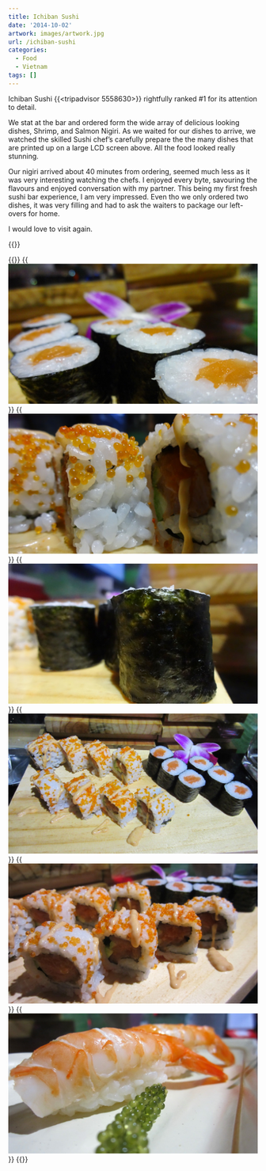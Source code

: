 ```yaml
---
title: Ichiban Sushi
date: '2014-10-02'
artwork: images/artwork.jpg
url: /ichiban-sushi
categories:
  - Food
  - Vietnam
tags: []
---
```



Ichiban Sushi {{<tripadvisor 5558630>}} rightfully ranked #1 for its attention to detail.

We stat at the bar and ordered form the wide array of delicious looking dishes, Shrimp, and Salmon Nigiri. As we waited for our dishes to arrive, we watched the skilled Sushi chef’s carefully prepare the the many dishes that are printed up on a large LCD screen above. All the food looked really stunning.

Our nigiri arrived about 40 minutes from ordering, seemed much less as it was very interesting watching the chefs. I enjoyed every byte, savouring the flavours and enjoyed conversation with my partner. This being my first fresh sushi bar experience, I am very impressed. Even tho we only ordered two dishes, it was very filling and had to ask the waiters to package our left-overs for home.

I would love to visit again.


{{<place ChIJub4jiBcvdTERUXUvnbf88i0>}}

{{<gallery>}}
  {{<img src="images/DSC01552.jpg" title="Salmon Nigiri">}}
  {{<img src="images/DSC01550.jpg" title="Spicy Salmon Nigiri">}}
  {{<img src="images/DSC01549.jpg" title="Salmon Nigiri">}}
  {{<img src="images/IMG_5373.jpg" title="Spicy Salmon Nigiri &#038; Salmon Nigiri">}}
  {{<img src="images/IMG_5372.jpg" title="Spicy Salmon Nigiri">}}
  {{<img src="images/IMG_5371.jpg" title="Shrimp Nigiri">}}
{{</gallery>}}
